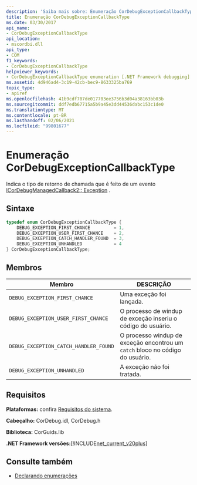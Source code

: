 ```yaml
---
description: 'Saiba mais sobre: Enumeração CorDebugExceptionCallbackType'
title: Enumeração CorDebugExceptionCallbackType
ms.date: 03/30/2017
api_name:
- CorDebugExceptionCallbackType
api_location:
- mscordbi.dll
api_type:
- COM
f1_keywords:
- CorDebugExceptionCallbackType
helpviewer_keywords:
- CorDebugExceptionCallbackType enumeration [.NET Framework debugging]
ms.assetid: 4d946ad4-3c19-42cb-bec9-8633325ba769
topic_type:
- apiref
ms.openlocfilehash: 41b9cdf707de017703ee3756b3d04a38163bb03b
ms.sourcegitcommit: ddf7edb67715a5b9a45e3dd44536dabc153c1de0
ms.translationtype: MT
ms.contentlocale: pt-BR
ms.lasthandoff: 02/06/2021
ms.locfileid: "99801677"
---
```

# <a name="cordebugexceptioncallbacktype-enumeration"></a>Enumeração CorDebugExceptionCallbackType

Indica o tipo de retorno de chamada que é feito de um evento [ICorDebugManagedCallback2:: Exception](icordebugmanagedcallback2-exception-method.md) .  
  
## <a name="syntax"></a>Sintaxe  
  
```cpp  
typedef enum CorDebugExceptionCallbackType {  
    DEBUG_EXCEPTION_FIRST_CHANCE         = 1,  
    DEBUG_EXCEPTION_USER_FIRST_CHANCE    = 2,  
    DEBUG_EXCEPTION_CATCH_HANDLER_FOUND  = 3,  
    DEBUG_EXCEPTION_UNHANDLED            = 4  
} CorDebugExceptionCallbackType;  
```  
  
## <a name="members"></a>Membros  
  
|Membro|DESCRIÇÃO|  
|------------|-----------------|  
|`DEBUG_EXCEPTION_FIRST_CHANCE`|Uma exceção foi lançada.|  
|`DEBUG_EXCEPTION_USER_FIRST_CHANCE`|O processo de windup de exceção inseriu o código do usuário.|  
|`DEBUG_EXCEPTION_CATCH_HANDLER_FOUND`|O processo windup de exceção encontrou um `catch` bloco no código do usuário.|  
|`DEBUG_EXCEPTION_UNHANDLED`|A exceção não foi tratada.|  
  
## <a name="requirements"></a>Requisitos  

 **Plataformas:** confira [Requisitos do sistema](../../get-started/system-requirements.md).  
  
 **Cabeçalho:** CorDebug.idl, CorDebug.h  
  
 **Biblioteca:** CorGuids.lib  
  
 **.NET Framework versões:**[!INCLUDE[net_current_v20plus](../../../../includes/net-current-v20plus-md.md)]  
  
## <a name="see-also"></a>Consulte também

- [Declarando enumerações](debugging-enumerations.md)
